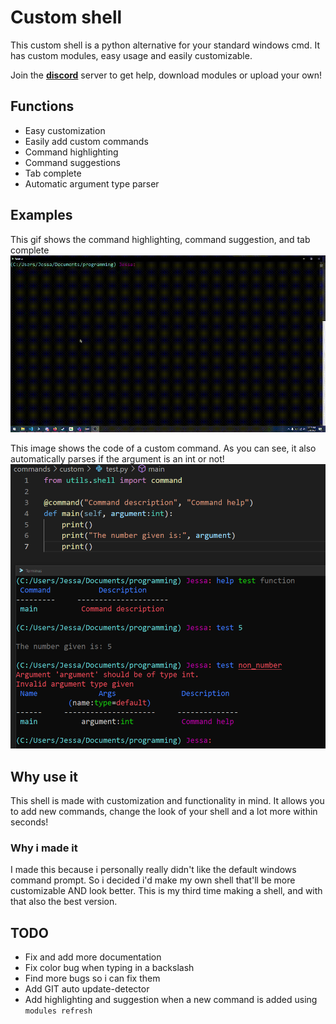 # Custom shell

This custom shell is a python alternative for your standard windows cmd.
It has custom modules, easy usage and easily customizable.

Join the **[discord](https://discord.gg/ZWFefjGf2g)** server to get help, download modules or upload your own!

## Functions

- Easy customization
- Easily add custom commands
- Command highlighting
- Command suggestions
- Tab complete
- Automatic argument type parser

## Examples

This gif shows the command highlighting, command suggestion, and tab complete
![GIF_highlight_showoff](images/highlight.gif)

This image shows the code of a custom command.
As you can see, it also automatically parses if the argument is an int or not!
![command_code](images/custom_command.png)


## Why use it

This shell is made with customization and functionality in mind.
It allows you to add new commands, change the look of your shell and a lot more within seconds!


### Why i made it

I made this because i personally really didn't like the default windows command prompt.
So i decided i'd make my own shell that'll be more customizable AND look better.
This is my third time making a shell, and with that also the best version. 


## TODO

- Fix and add more documentation
- Fix color bug when typing in a backslash
- Find more bugs so i can fix them
- Add GIT auto update-detector
- Add highlighting and suggestion when a new command is added using `modules refresh`